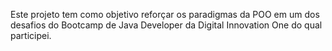 Este projeto tem como objetivo reforçar os paradigmas da POO em um dos desafios 
do Bootcamp de Java Developer da Digital Innovation One do qual participei.